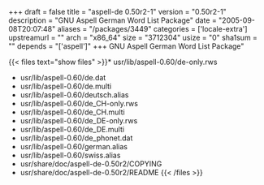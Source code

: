 +++
draft = false
title = "aspell-de 0.50r2-1"
version = "0.50r2-1"
description = "GNU Aspell German Word List Package"
date = "2005-09-08T20:07:48"
aliases = "/packages/3449"
categories = ['locale-extra']
upstreamurl = ""
arch = "x86_64"
size = "3712304"
usize = "0"
sha1sum = ""
depends = "['aspell']"
+++
GNU Aspell German Word List Package"

{{< files text="show files" >}}* usr/lib/aspell-0.60/de-only.rws
* usr/lib/aspell-0.60/de.dat
* usr/lib/aspell-0.60/de.multi
* usr/lib/aspell-0.60/deutsch.alias
* usr/lib/aspell-0.60/de_CH-only.rws
* usr/lib/aspell-0.60/de_CH.multi
* usr/lib/aspell-0.60/de_DE-only.rws
* usr/lib/aspell-0.60/de_DE.multi
* usr/lib/aspell-0.60/de_phonet.dat
* usr/lib/aspell-0.60/german.alias
* usr/lib/aspell-0.60/swiss.alias
* usr/share/doc/aspell-de-0.50r2/COPYING
* usr/share/doc/aspell-de-0.50r2/README
{{< /files >}}